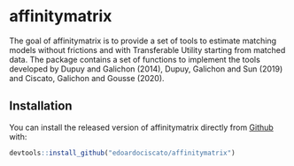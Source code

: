 
<!-- README.md is generated from README.Rmd. Please edit that file -->

# affinitymatrix

<!-- badges: start -->

<!-- badges: end -->

The goal of affinitymatrix is to provide a set of tools to estimate
matching models without frictions and with Transferable Utility starting
from matched data. The package contains a set of functions to implement
the tools developed by Dupuy and Galichon (2014), Dupuy, Galichon and
Sun (2019) and Ciscato, Galichon and Gousse (2020).

## Installation

<!-- You can install the released version of affinitymatrix from [CRAN](https://CRAN.R-project.org) with:

``` r
install.packages("affinitymatrix") 
```-->

You can install the released version of affinitymatrix directly from
[Github](https://github.com/edoardociscato/affinitymatrix) with:

``` r
devtools::install_github("edoardociscato/affinitymatrix")
```

